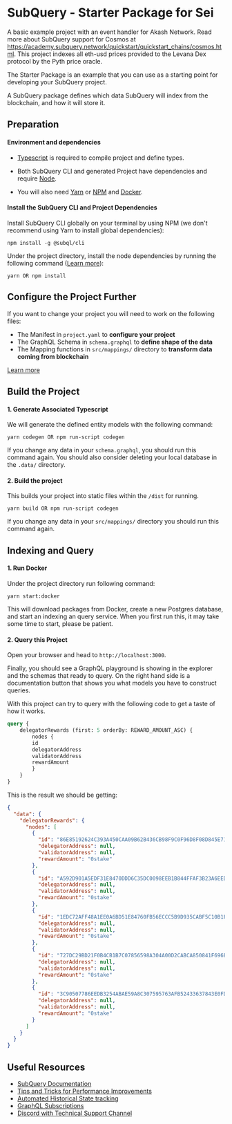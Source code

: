 # SubQuery - Starter Package for Sei

A basic example project with an event handler for Akash Network. Read more about SubQuery support for Cosmos at https://academy.subquery.network/quickstart/quickstart_chains/cosmos.html. This project indexes all eth-usd prices provided to the Levana Dex protocol by the Pyth price oracle.

The Starter Package is an example that you can use as a starting point for developing your SubQuery project.

A SubQuery package defines which data SubQuery will index from the blockchain, and how it will store it.

## Preparation

#### Environment and dependencies

- [Typescript](https://www.typescriptlang.org/) is required to compile project and define types.

- Both SubQuery CLI and generated Project have dependencies and require [Node](https://nodejs.org/en/).

- You will also need [Yarn](https://classic.yarnpkg.com/lang/en/docs/install) or [NPM](https://docs.npmjs.com/downloading-and-installing-node-js-and-npm) and [Docker](https://docs.docker.com/engine/install/).

#### Install the SubQuery CLI and Project Dependencies

Install SubQuery CLI globally on your terminal by using NPM (we don't recommend using Yarn to install global dependencies):

```
npm install -g @subql/cli
```

Under the project directory, install the node dependencies by running the following command ([Learn more](https://academy.subquery.network/build/install.html#)):

```
yarn OR npm install
```

## Configure the Project Further

If you want to change your project you will need to work on the following files:

- The Manifest in `project.yaml` to **configure your project**
- The GraphQL Schema in `schema.graphql` to **define shape of the data**
- The Mapping functions in `src/mappings/` directory to **transform data coming from blockchain**

[Learn more](https://academy.subquery.network/build/introduction.html)

## Build the Project

#### 1. Generate Associated Typescript

We will generate the defined entity models with the following command:

```
yarn codegen OR npm run-script codegen
```

If you change any data in your `schema.graphql`, you should run this command again. You should also consider deleting your local database in the `.data/` directory.

#### 2. Build the project

This builds your project into static files within the `/dist` for running.

```
yarn build OR npm run-script codegen
```

If you change any data in your `src/mappings/` directory you should run this command again.

## Indexing and Query

#### 1. Run Docker

Under the project directory run following command:

```
yarn start:docker
```

This will download packages from Docker, create a new Postgres database, and start an indexing an query service. When you first run this, it may take some time to start, please be patient.

#### 2. Query this Project

Open your browser and head to `http://localhost:3000`.

Finally, you should see a GraphQL playground is showing in the explorer and the schemas that ready to query. On the right hand side is a documentation button that shows you what models you have to construct queries.

With this project can try to query with the following code to get a taste of how it works.

```graphql
query {
    delegatorRewards (first: 5 orderBy: REWARD_AMOUNT_ASC) {
    	nodes {
        id
        delegatorAddress
        validatorAddress
        rewardAmount
        }
    }	
}
```
This is the result we should be getting:

```json
{
  "data": {
    "delegatorRewards": {
      "nodes": [
        {
          "id": "86E85192624C393A450CAA09B62B436CB98F9C0F96D8F08D845E715913A35002",
          "delegatorAddress": null,
          "validatorAddress": null,
          "rewardAmount": "0stake"
        },
        {
          "id": "A592D901A5EDF31E8470DDD6C35DC0098EEB1B844FFAF3B23A6EEDA4B2FCCF6F",
          "delegatorAddress": null,
          "validatorAddress": null,
          "rewardAmount": "0stake"
        },
        {
          "id": "1EDC72AFF48A1EE0A6BD51E84760FB56ECCC5B9D935CABF5C10B1FF4956AF952",
          "delegatorAddress": null,
          "validatorAddress": null,
          "rewardAmount": "0stake"
        },
        {
          "id": "727DC29BD21F0B4CB1B7C07856598A304A00D2CABCA850841F696E0FBC10BCBC",
          "delegatorAddress": null,
          "validatorAddress": null,
          "rewardAmount": "0stake"
        },
        {
          "id": "3C90507786EEDB3254ABAE59A8C307595763AFB52433637843E0FDE371DF102D",
          "delegatorAddress": null,
          "validatorAddress": null,
          "rewardAmount": "0stake"
        }
      ]
    }
  }
}
```

## Useful Resources

- [SubQuery Documentation](https://academy.subquery.network/)
- [Tips and Tricks for Performance Improvements](https://academy.subquery.network/faqs/faqs.html#how-can-i-optimise-my-project-to-speed-it-up)
- [Automated Historical State tracking](https://academy.subquery.network/th/run_publish/historical.html)
- [GraphQL Subscriptions](https://academy.subquery.network/run_publish/subscription.html)
- [Discord with Technical Support Channel](https://discord.com/invite/subquery)
